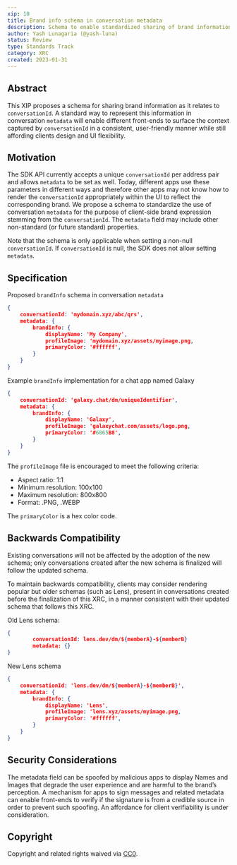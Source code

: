 ```yaml
---
xip: 10
title: Brand info schema in conversation metadata
description: Schema to enable standardized sharing of brand information as it relates to conversationId
author: Yash Lunagaria (@yash-luna)
status: Review
type: Standards Track
category: XRC
created: 2023-01-31
---
```


## Abstract

This XIP proposes a schema for sharing brand information as it relates to `conversationId`. A standard way to represent this information in conversation `metadata` will enable different front-ends to surface the context captured by `conversationId` in a consistent, user-friendly manner while still affording clients design and UI flexibility.

## Motivation

The SDK API currently accepts a unique `conversationId` per address pair and allows `metadata` to be set as well. Today, different apps use these parameters in different ways and therefore other apps may not know how to render the `conversationId` appropriately within the UI to reflect the corresponding brand. We propose a schema to standardize the use of conversation `metadata` for the purpose of client-side brand expression stemming from the `conversationId`. The `metadata` field may include other non-standard (or future standard) properties.

Note that the schema is only applicable when setting a non-null `conversationId`. If `conversationId` is null, the SDK does not allow setting `metadata`.

## Specification

Proposed `brandInfo` schema in conversation `metadata`

```json
{
    conversationId: 'mydomain.xyz/abc/qrs',
    metadata: {
        brandInfo: {
            displayName: 'My Company',
            profileImage: 'mydomain.xyz/assets/myimage.png,
            primaryColor: '#ffffff',
        }
    }
}
```

Example `brandInfo` implementation for a chat app named Galaxy

```json
{
    conversationId: 'galaxy.chat/dm/uniqueIdentifier',
    metadata: {
        brandInfo: {
            displayName: 'Galaxy',
            profileImage: 'galaxychat.com/assets/logo.png,
            primaryColor: '#6865B8',
        }
    }
}
```

The `profileImage` file is encouraged to meet the following criteria:

- Aspect ratio: 1:1
- Minimum resolution: 100x100
- Maximum resolution: 800x800
- Format: .PNG, .WEBP

The `primaryColor` is a hex color code.

## Backwards Compatibility

Existing conversations will not be affected by the adoption of the new schema; only conversations created after the new schema is finalized will follow the updated schema.

To maintain backwards compatibility, clients may consider rendering popular but older schemas (such as Lens), present in conversations created before the finalization of this XRC, in a manner consistent with their updated schema that follows this XRC.

Old Lens schema:

```json
{
        conversationId: lens.dev/dm/${memberA}-${memberB}
        metadata: {}
}
```

New Lens schema

```json
{
    conversationId: 'lens.dev/dm/${memberA}-${memberB}',
    metadata: {
        brandInfo: {
            displayName: 'Lens',
            profileImage: 'lens.xyz/assets/myimage.png,
            primaryColor: '#ffffff',
        }
    }
}
```

## Security Considerations

The metadata field can be spoofed by malicious apps to display Names and Images that degrade the user experience and are harmful to the brand’s perception. A mechanism for apps to sign messages and related metadata can enable front-ends to verify if the signature is from a credible source in order to prevent such spoofing. An affordance for client verifiability is under consideration.

## Copyright

Copyright and related rights waived via [CC0](https://creativecommons.org/publicdomain/zero/1.0/).
